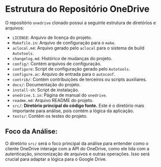 # Estrutura do Repositório OneDrive

O repositório `onedrive` clonado possui a seguinte estrutura de diretórios e arquivos:

- `LICENSE`: Arquivo de licença do projeto.
- `Makefile.in`: Arquivo de configuração para o `make`.
- `aclocal.m4`: Arquivo gerado pelo `aclocal` para o sistema de build `Autotools`.
- `changelog.md`: Histórico de mudanças do projeto.
- `config/`: Contém arquivos de configuração.
- `configure`: Script de configuração gerado pelo `Autotools`.
- `configure.ac`: Arquivo de entrada para o `autoconf`.
- `contrib/`: Contém contribuições de terceiros ou scripts auxiliares.
- `docs/`: Documentação do projeto.
- `install-sh`: Script de instalação.
- `onedrive.1.in`: Página de manual do `onedrive`.
- `readme.md`: Arquivo README do projeto.
- `src/`: **Diretório principal do código fonte.** Este é o diretório mais importante para análise, pois contém a lógica da aplicação.
- `tests/`: Contém os testes do projeto.

## Foco da Análise:

O diretório `src/` será o foco principal da análise para entender como o cliente OneDrive interage com a API do OneDrive, como ele lida com a autenticação, sincronização de arquivos e outras operações. Isso será crucial para adaptar a lógica para o Google Drive.

